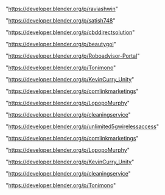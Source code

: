 "https://developer.blender.org/p/raviashwin"

"https://developer.blender.org/p/satish748"

"https://developer.blender.org/p/cbddirectsolution"

"https://developer.blender.org/p/beautygol"

"https://developer.blender.org/p/Roboadvisor-Portal"

"https://developer.blender.org/p/Tonimono"

"https://developer.blender.org/p/KevinCurry_Unity"

"https://developer.blender.org/p/comlinkmarketings"

"https://developer.blender.org/p/LopopoMurphy"

"https://developer.blender.org/p/cleaningservice"

 
"https://developer.blender.org/p/unlimited5gwirelessaccess"


"https://developer.blender.org/p/comlinkmarketings"


"https://developer.blender.org/p/LopopoMurphy"


"https://developer.blender.org/p/KevinCurry_Unity"


"https://developer.blender.org/p/cleaningservice"


"https://developer.blender.org/p/Tonimono"


 
